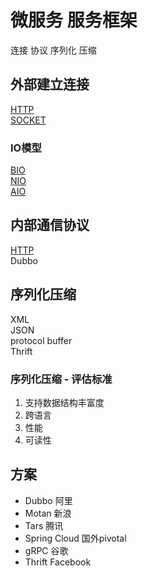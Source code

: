 # 微服务 服务框架

连接 协议 序列化 压缩

## 外部建立连接

[HTTP](HTTP.md)  
[SOCKET](socket.md)

### IO模型

[BIO](linux-io.md)  
[NIO](linux-io.md)  
[AIO](linux-io.md)  

## 内部通信协议

[HTTP](HTTP.md)  
Dubbo  

## 序列化压缩

XML  
JSON  
protocol buffer  
Thrift  

### 序列化压缩 - 评估标准

1. 支持数据结构丰富度
2. 跨语言
3. 性能
4. 可读性

## 方案

- Dubbo 阿里
- Motan 新浪
- Tars 腾讯
- Spring Cloud 国外pivotal
- gRPC 谷歌
- Thrift Facebook
